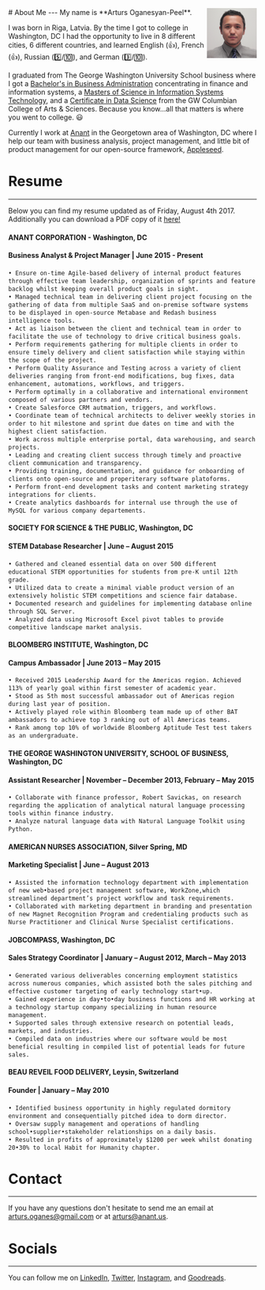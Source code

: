 
<link rel="shortcut icon" type="image/png" href="/favicon.png">

<img alt="hi!" class="img-circle" align="right" src="/arturs.jpg" width="20%" margin="15px">
# About Me 
---
My name is **Arturs Oganesyan-Peel**. 

I was born in Riga, Latvia. By the time I got to college in Washington, DC I had the opportunity to live in 8 different cities, 6 different countries, and learned English (:thumbsup:), French (:thumbsup:), Russian (:five:/:keycap_ten:), and German (:three:/:keycap_ten:).

<!--<iframe width="100%" height="300" src="https://www.google.com/maps/embed?pb=!1m18!1m12!1m3!1d278360.92585341353!2d23.850081744067825!3d56.97116141078604!2m3!1f0!2f0!3f0!3m2!1i1024!2i768!4f13.1!3m3!1m2!1s0x46eecfb0e5073ded%3A0x400cfcd68f2fe30!2sRiga%2C+Latvia!5e0!3m2!1sen!2sus!4v1501877805075" frameborder="0" allowfullscreen  align="center"></iframe>-->

I graduated from The George Washington University School business where I got a [Bachelor's in Business Administration](https://business.gwu.edu/academics/programs/undergraduate/bba) concentrating in finance and information systems, a [Masters of Science in Information Systems Technology](https://business.gwu.edu/academics/programs/specialized-masters/msist), and a [Certificate in Data Science](https://datasci.columbian.gwu.edu/) from the GW Columbian College of Arts & Sciences. Because you know...all that matters is where you went to college. :smiley:

Currently I work at <a href="www.anant.us" target="_blank">Anant</a> in the Georgetown area of Washington, DC where I help our team with business analysis, project management, and little bit of product management for our open-source framework, <a href="https://github.com/Appleseed" target="_blank">Appleseed</a>.


# Resume
---
Below you can find my resume updated as of Friday, August 4th 2017. Additionally you can download a PDF copy of it <a href="Arturs.Oganesyan-Peel.CV.03.20.2017.pdf" target="_blank">here!</a>


#### ANANT CORPORATION - Washington, DC
#### Business Analyst & Project Manager   |   June 2015 - Present
```
• Ensure on-time Agile-based delivery of internal product features through effective team leadership, organization of sprints and feature backlog whilst keeping overall product goals in sight.
• Managed technical team in delivering client project focusing on the gathering of data from multiple SaaS and on­-premise software systems to be displayed in open-source Metabase and Redash business intelligence tools.
• Act as liaison between the client and technical team in order to facilitate the use of technology to drive critical business goals.
• Perform requirements gathering for multiple clients in order to ensure timely delivery and client satisfaction while staying within the scope of the project. 
• Perform Quality Assurance and Testing across a variety of client deliveries ranging from front-end modifications, bug fixes, data enhancement, automations, workflows, and triggers.
• Perform optimally in a collaborative and international environment composed of various partners and vendors. 
• Create Salesforce CRM autmation, triggers, and workflows.
• Coordinate team of technical architects to deliver weekly stories in order to hit milestone and sprint due dates on time and with the highest client satisfaction.
• Work across multiple enterprise portal, data warehousing, and search projects. 
• Leading and creating client success through timely and proactive client communication and transparency.
• Providing training, documentation, and guidance for on­boarding of clients onto open-source and properiterary software platoforms.
• Perform front-end development tasks and content marketing strategy integrations for clients. 
• Create analytics dashboards for internal use through the use of MySQL for various company departements.
```

#### SOCIETY FOR SCIENCE & THE PUBLIC, Washington, DC 
#### STEM Database Researcher   |   June – August 2015
```
• Gathered and cleaned essential data on over 500 different educational STEM opportunities for students from pre-K until 12th grade.
• Utilized data to create a minimal viable product version of an extensively holistic STEM competitions and science fair database.
• Documented research and guidelines for implementing database online through SQL Server.
• Analyzed data using Microsoft Excel pivot tables to provide competitive landscape market analysis.
```

#### BLOOMBERG INSTITUTE, Washington, DC 
#### Campus Ambassador   |   June 2013 – May 2015
```
• Received 2015 Leadership Award for the Americas region. Achieved 113% of yearly goal within first semester of academic year. 
• Stood as 5th most successful ambassador out of Americas region during last year of position.
• Actively played role within Bloomberg team made up of other BAT ambassadors to achieve top 3 ranking out of all Americas teams.
• Rank among top 10% of worldwide Bloomberg Aptitude Test test takers as an undergraduate.
```

#### THE GEORGE WASHINGTON UNIVERSITY, SCHOOL OF BUSINESS, Washington, DC 
#### Assistant Researcher   |   November – December 2013, February – May 2015
```
• Collaborate with finance professor, Robert Savickas, on research regarding the application of analytical natural language processing tools within finance industry. 
• Analyze natural language data with Natural Language Toolkit using Python.
```

#### AMERICAN NURSES ASSOCIATION, Silver Spring, MD
#### Marketing Specialist   |   June – August 2013
```
• Assisted the information technology department with implementation of new web•based project management software, WorkZone,which streamlined department’s project workflow and task requirements.
• Collaborated with marketing department in branding and presentation of new Magnet Recognition Program and credentialing products such as Nurse Practitioner and Clinical Nurse Specialist certifications.
```

#### JOBCOMPASS, Washington, DC 
#### Sales Strategy Coordinator   |   January – August 2012, March – May 2013
```
• Generated various deliverables concerning employment statistics across numerous companies, which assisted both the sales pitching and effective customer targeting of early technology start•up.
• Gained experience in day•to•day business functions and HR working at a technology startup company specializing in human resource management.
• Supported sales through extensive research on potential leads, markets, and industries. 
• Compiled data on industries where our software would be most beneficial resulting in compiled list of potential leads for future sales.
```

#### BEAU REVEIL FOOD DELIVERY, Leysin, Switzerland
#### Founder   |   January – May 2010
```
• Identified business opportunity in highly regulated dormitory environment and consequentially pitched idea to dorm director.
• Oversaw supply management and operations of handling school•supplier•stakeholder relationships on a daily basis.
• Resulted in profits of approximately $1200 per week whilst donating 20•30% to local Habit for Humanity chapter.
 ```

# Contact
---
If you have any questions don't hesitate to send me an email at [arturs.oganes@gmail.com](mailto:arturs.oganes@gmail.com) or at [arturs@anant.us](mailto:arturs@anant.us).

# Socials
---
You can follow me on <a href="https://www.linkedin.com/in/arturso/?locale=en_US" target="_blank">LinkedIn</a>, <a href="https://twitter.com/_AOG" target="_blank">Twitter</a>, <a href="https://www.instagram.com/Arturs.OG/" target="_blank">Instagram</a>, and <a href="https://www.goodreads.com/user/show/6442888-arturs" target="_blank">Goodreads</a>.

<!--# Certifications
---
Add PSM certification

# Causes
---
Add 80k hours, effective altruism, against malaria foundation ?and more?
-->
